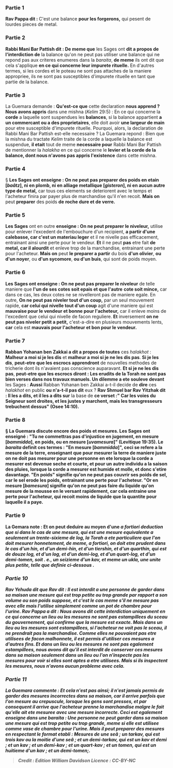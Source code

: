
### Partie 1
<b>Rav Pappa dit : </b> C'est une balance <b>pour les forgerons,</b> qui pesent de lourdes pieces de metal.

### Partie 2
<b>Rabbi Mani Bar Pattish dit : De meme que</b> les Sages ont <b>dit a propos de l'interdiction de</b> la balance qu'on ne peut pas utiliser une balance qui ne repond pas aux criteres enumeres dans la <i>baraita</i>, <b>de meme</b> ils ont dit</b> que cela s'applique <b>en ce qui concerne leur impurete rituelle.</b> En d'autres termes, si les cordes et le poteau ne sont pas attaches de la maniere appropriee, ils ne sont pas susceptibles d'impurete rituelle en tant que partie de la balance.

### Partie 3
La Guemara demande : <b>Qu'est-ce que</b> cette declaration <b>nous apprend ? Nous avons appris</b> dans une mishna (<i>Kelim</i> 29:5) : En ce qui concerne la <b>corde</b> a laquelle sont suspendues les <b>balances</b>, si la balance appartient <b>a un commercant ou a des proprietaires</b>, elle doit avoir <b>une largeur de main</b> pour etre susceptible d'impurete rituelle. Pourquoi, alors, la declaration de Rabbi Mani Bar Pattish est-elle necessaire ? La Guemara repond : Bien que la mishna du tractate <i>Kelim</i> traite de la corde a laquelle la balance est suspendue, <b>il etait</b> tout de meme <b>necessaire pour</b> Rabbi Mani Bar Pattish de mentionner la <i>halakha</i> en ce qui concerne le <b>levier et la corde de la balance, dont nous n'avons pas appris l'existence</b> dans cette mishna.

### Partie 4
§ <b>Les Sages ont enseigne : On ne peut pas preparer des poids en etain [<i>baâtz</i>], ni en plomb, ni en alliage metallique [<i>gisteron</i>], ni en aucun autre type de metal,</b> car tous ces elements se deteriorent avec le temps et l'acheteur finira par payer plus de marchandise qu'il n'en recoit. <b>Mais on</b> peut <b>preparer</b> des poids <b>de</b> <b>roche dure et de verre.</b>

### Partie 5
<b>Les Sages</b> ont en outre <b>enseigne : On ne peut preparer le niveleur,</b> utilise pour enlever l'excedent de l'embouchure d'un recipient, <b>a partir d'une calebasse, car c'est un materiau leger</b> et il ne nivelle pas efficacement, entrainant ainsi une perte pour le vendeur. <b>Et</b> il ne peut <b>pas</b> etre fait <b>de metal, car il alourdit</b> et enleve trop de la marchandise, entrainant une perte pour l'acheteur. <b>Mais on</b> peut <b>le preparer a partir</b> du bois <b>d'un olivier</b>, <b>ou d'un noyer</b>, ou <b>d'un sycomore</b>, <b>ou d'un buis</b>, qui sont de poids moyen.

### Partie 6
<b>Les Sages ont enseigne : On ne peut pas preparer le niveleur</b> de telle maniere que <b>l'un de ses cotes soit epais et que l'autre</b> <b>cote soit mince,</b> car dans ce cas, les deux cotes ne se nivelleront pas de maniere egale. En outre, <b>On ne peut pas niveler tout d'un coup,</b> par un seul mouvement rapide, <b>car celui qui nivelle tout d'un coup</b> agit d'une maniere qui est <b>mauvaise pour le vendeur et bonne pour l'acheteur,</b> car il enleve moins de l'excedent que celui qui nivelle de facon reguliere. <b>Et</b> inversement <b>on ne peut pas niveler petit a petit,</b> c'est-a-dire en plusieurs mouvements lents, <b>car</b> cela est <b>mauvais pour l'acheteur et bon pour le vendeur.</b>

### Partie 7
<b>Rabban Yohanan ben Zakkai a dit a propos de toutes</b> ces <i>halakhot</i> : <b>Malheur a moi si je les dis</b> et <b>malheur a moi si je ne les dis pas</b>. <b>Si je les dis</b>, <b>peut-etre que les escrocs apprendront</b> de nouvelles methodes de tricherie dont ils n'avaient pas conscience auparavant. <b>Et si je ne les dis pas</b>, <b>peut-etre que les escrocs diront : Les erudits de la Torah ne sont pas bien verses dans nos travaux manuels. Un dilemme a ete souleve devant</b> les Sages : <b>Aussi</b> Rabban Yohanan ben Zakkai a-t-il decide de <b>dire</b> ces <i>halakhot</i> en public <b>ou n'a-t-il pas dit</b> eux ? <b>Rav Shmuel bar Rav Yitzhak dit : Il les a dits, et il les a dits sur</b> la base de <b>ce verset :" Car les voies du Seigneur sont droites, et les justes y marchent, mais les transgresseurs trebuchent dessus" (Osee 14:10).

### Partie 8
§ La Guemara discute encore des poids et mesures. <b>Les Sages ont enseigné : "Tu ne commettras pas d'injustice en jugement, en mesure [<i>bammidda</i>], en poids, ou en mesure [<i>uvamesura</i>]"</b> (Levitique 19:35). Le <i>baraita</i> definit ces termes : <b>"En mesure [<i>bammidda</i>]", ceci</b> se refere a la <b>mesure de la terre,</b> enseignant <b>que</b> pour mesurer la terre de maniere juste <b>on ne doit pas mesurer pour une</b> personne <b>en ete</b> lorsque la corde a mesurer est devenue seche et courte, <b>et pour un</b> autre individu <b>a la saison des pluies,</b> lorsque la corde a mesurer est humide et molle, et donc s'etire davantage. <b>"En poids"</b> signifie <b>qu'on ne peut pas couvrir ses poids de sel,</b> car le sel erode les poids, entrainant une perte pour l'acheteur. <b>"Or en mesure [<i>bamesura</i>]</b> signifie <b>qu'on ne peut pas faire</b> du liquide qu'on mesure <b>de la mousse</b> en le versant rapidement, car cela entraine une perte pour l'acheteur, qui recoit moins de liquide que la quantite pour laquelle il a paye.

### Partie 9
La Gemara note : <b>Et</b> on peut deduire au moyen d'une <b><i>a fortiori</b> deduction <b>que si</b> dans le cas de <b>une <i>mesura</i>, qui est</b> une mesure equivalente a seulement <b>un trente-sixieme de <i>log</i>, la Torah a ete particuliere que</b> l'on doit mesurer honnetement, de meme, <b><i>a fortiori</i>,</b> on doit etre prudent dans le cas <b>d'un <i>hin</i>, et d'un demi-<i>hin</i>, et d'un tiers<i>hin</i>, et d'un quart<i>hin</i>, </b> qui est de douze <i>log</i>, <b>et d'un <i>log</i>, et d'un demi-<i>log</i>, et d'un quart-<i>log</i></b>, <b>et d'un demi-<i>tomen</i>,</b> soit . e., un seizieme d'un <i>kav</i>, <b>et</b> meme <b>un <i>ukla</i>,</b> une unite plus petite, telle que definie ci-dessous .

### Partie 10
<b>Rav Yehuda dit</b> que <b>Rav dit : Il est interdit a une personne de garder dans sa maison une mesure</b> qui est <b>trop petite ou trop grande</b> par rapport a son volume ou son poids suppose, <b>et</b> c'est le cas <b>meme</b> s'il ne mesure pas avec elle mais l'utilise simplement <b>comme <b>un pot de chambre pour l'urine. Rav Pappa a dit : Nous avons dit</b> cette interdiction <b>uniquement en ce qui concerne un lieu ou</b> les mesures <b>ne sont pas estampillees</b> du sceau du gouvernement, qui confirme que la mesure est exacte. <b>Mais dans un lieu ou</b> les mesures <b>sont estampillees, si</b> l'acheteur <b>ne voit pas le sceau, il ne prendrait pas</b> la marchandise. Comme elles ne pouvaient pas etre utilisees de facon malhonnete, il est permis d'utiliser ces mesures a d'autres fins. <b>Et dans un lieu ou</b> les mesures <b>ne sont pas egalement estampillees, nous avons dit</b> qu'il est interdit de conserver ces mesures dans sa maison <b>seulement</b> dans un lieu <b>ou l'on n'inspecte pas</b> les mesures pour voir si elles sont aptes a etre utilisees. <b>Mais</b> si <b>ils inspectent</b> les mesures, <b>nous n'avons aucun</b> probleme <b>avec cela.</b>

### Partie 11
La Guemara commente : <b>Et</b> cela <b>n'est pas ainsi;</b> il n'est jamais permis de garder des mesures incorrectes dans sa maison, car <b>il arrive parfois</b> que l'on mesure <b>au crepuscule,</b> lorsque les gens sont presses, <b>et</b> par consequent <b>il arrive</b> que l'acheteur <b>prenne</b> la marchandise malgre le fait qu'elle ait ete mesuree avec une mesure incorrecte. <b>Ceci est egalement enseigne</b> dans une <i>baraita</i> : <b>Une personne ne peut garder dans sa maison une mesure</b> qui est <b>trop petite ou trop grande, meme</b> si <b>elle</b> est utilisee comme <b>vase de chambre pour l'urine. Mais il</b> peut <b>preparer</b> des mesures en respectant le format etabli : Mesures de <b>une <i>seâ</i> ; un <i>tarkav</i>,</b> qui est trois <i>kav</i> ou la moitie d'une <i>seâ</i> ; <b>et un demi-<i>tarkav</i>,</b> qui est un <i>kav</i> et demi ; <b>et un <i>kav</i> ; et un demi-<i>kav</i> ; et un quart-<i>kav</i></b> ; <b>et un <i>tomen</i>,</b> qui est un huitieme d'un <i>kav</i> ; <b>et un demi-<i>tomen</i>;</b>.

>Credit : Edition William Davidson
>Licence : CC-BY-NC